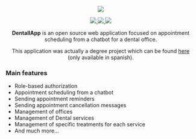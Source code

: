 <p align="center">
  <a aria-label="Dentall App logo" href="https://github.com/DentallApp">
    <img src="https://i.imgur.com/F1OpJQq.png" />
  </a>
</p>

<p align="center">
  <a href="https://github.com/DentallApp">
    <img src="https://img.shields.io/badge/.OpenSource-red" />
  </a>
  <a href="https://github.com/DentallApp/front-end">
    <img src="https://img.shields.io/badge/frontend-GPLv3.0-green" />
  </a>
  <a href="https://github.com/DentallApp/back-end">
    <img src="https://img.shields.io/badge/backend-AGPLv3.0-green" />
  </a>
  <br />
</p>

<p align="center">
    <b>DentallApp</b> is an open source web application focused on appointment scheduling from a chatbot for a dental office.
</p>

<p align="center">
  This application was actually a degree project which can be found <a href="http://repositorio.ug.edu.ec/handle/redug/65127">here</a> (only available in   spanish).
</p>

### Main features

- Role-based authorization
- Appointment scheduling from a chatbot
- Sending appointment reminders
- Sending appointment cancellation messages
- Management of offices
- Management of Dental services 
- Management of specific treatments for each service
- And much more...
